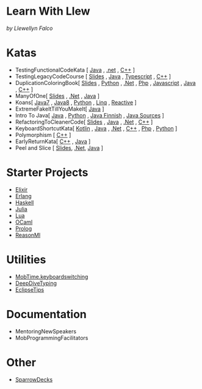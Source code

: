 # Learn With Llew 
_by Llewellyn Falco_

# Katas

* TestingFunctionalCodeKata [
  [Java](https://github.com/LearnWithLlew/TestingFunctionalCodeKata.Java)
  , [.net](https://github.com/LearnWithLlew/TestingFunctionalCodeKata.Net)
  , [C++](https://github.com/LearnWithLlew/TestingFunctionalCodeKata.cpp)
  ]
* TestingLegacyCodeCourse [
  [Slides](https://github.com/LearnWithLlew/TestingLegacyCodeCourse.slides)
  , [Java](https://github.com/LearnWithLlew/TestingLegacyCodeCourse.java)
  , [Typescript](https://github.com/LearnWithLlew/TestingLegacyCodeCourse.ts)
  , [C++](https://github.com/LearnWithLlew/TestingLegacyCodeCourse.cpp) 
  ]
* DuplicationColoringBook[
  [Slides](https://github.com/LearnWithLlew/DuplicationColoringBook)
  , [Python](https://github.com/LearnWithLlew/DuplicationKata.Python)
  , [.Net](https://github.com/LearnWithLlew/DuplicationKata.Net)
  , [Php](https://github.com/LearnWithLlew/DuplicationKata.php)
  , [Javascript](https://github.com/LearnWithLlew/DuplicationKata.js)
  , [Java](https://github.com/LearnWithLlew/DuplicationKata.java)
  , [C++](https://github.com/LearnWithLlew/DuplicationKata.cpp.vs2017)
  ] 
 * ManyOfOne[
 [Slides](ManyOfOne.slides)
  , [.Net](https://github.com/LearnWithLlew/ManyOfOne.Net)
  , [Java](https://github.com/LearnWithLlew/ManyOfOne.Java)
 ]
 * Koans[
  [Java7](https://github.com/LearnWithLlew/Java7Koans)
  , [Java8](https://github.com/LearnWithLlew/Java8Koans)
  , [Python](https://github.com/LearnWithLlew/python_koans)
  , [Linq](https://github.com/LearnWithLlew/LinqKoans)
  , [Reactive](https://github.com/LearnWithLlew/ReactiveKoans)
 ]
 * ExtremeFakeItTillYouMakeIt[
  [Java](https://github.com/LearnWithLlew/ExtremeFakeItTillYouMakeIt.Java)
 ]
 * Intro To Java[
  [Java](https://github.com/LearnWithLlew/IntroToJava)
  , [Python](https://github.com/LearnWithLlew/IntroToPython)
  , [Java Finnish](https://github.com/LearnWithLlew/IntroToJava.Finnish)
  , [Java Sources](https://github.com/LearnWithLlew/IntroToJava.sources)
 ]
 * RefactoringToCleanerCode[
    [Slides](https://github.com/LearnWithLlew/RefactoringToCleanerCode.Slides)
  , [Java](https://github.com/LearnWithLlew/RefactoringToCleanerCode.java)
  , [.Net](https://github.com/LearnWithLlew/RefactoringToCleanerCode.net)
  , [C++](https://github.com/LearnWithLlew/RefactoringToCleanerCode.cpp)
 ]
 * KeyboardShortcutKata[
  [Kotlin](https://github.com/LearnWithLlew/KeyboardShortcutKatas.Kotlin)
  , [Java](https://github.com/LearnWithLlew/KeyboardShortcutKatas.java)
  , [.Net](https://github.com/LearnWithLlew/KeyboardShortcutKatas.Net)
  , [C++](https://github.com/LearnWithLlew/KeyboardShortcutKatas.Cpp)
  , [Php](https://github.com/LearnWithLlew/KeyboardShortcutKatas.php)
  , [Python](https://github.com/LearnWithLlew/KeyboardShortcutKatas.Python)
 ]
* Polymorphism [
  [C++](https://github.com/LearnWithLlew/polymorphism.cpp)
]
* EarlyReturnKata[
  [C++](https://github.com/LearnWithLlew/EarlyReturnKata.cpp)
  , [Java](https://github.com/LearnWithLlew/EarlyReturnKata.java)
]
* Peel and Slice [
   [Slides](https://github.com/jason-kerney/PeelAndSlice),
   [.Net](https://github.com/jason-kerney/PeelAndSlice.Net),
   [Java](https://github.com/jason-kerney/PeelAndSlice.java)
]



# Starter Projects
* [Elixir](https://github.com/LearnWithLlew/elixir.starterproject) 
* [Erlang](https://github.com/LearnWithLlew/erlang.starterproject)
* [Haskell](https://github.com/LearnWithLlew/haskell.starterproject)
* [Julia](https://github.com/LearnWithLlew/julia.starterproject)
* [Lua](https://github.com/LearnWithLlew/lua.starterproject)
* [OCaml](https://github.com/LearnWithLlew/ocaml.starterproject)
* [Prolog](https://github.com/LearnWithLlew/prolog.starterproject)
* [ReasonMl](https://github.com/LearnWithLlew/reasonml.starterproject)


# Utilities

* [MobTime.keyboardswitching](https://github.com/LearnWithLlew/MobTime.keyboardswitching) 
* [DeepDiveTyping](https://github.com/LearnWithLlew/DeepDiveTyping)
* [EclipseTips](https://github.com/LearnWithLlew/EclipseTips)

# Documentation
* MentoringNewSpeakers 
* MobProgrammingFacilitators

# Other
* [SparrowDecks](https://github.com/LearnWithLlew/SparrowDecks#sparrowspike) 
